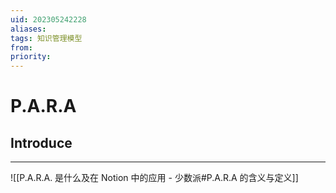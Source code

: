 ```yaml
---
uid: 202305242228
aliases: 
tags: 知识管理模型
from: 
priority: 
---
```

# P.A.R.A

## Introduce
---
![[P.A.R.A. 是什么及在 Notion 中的应用 - 少数派#P.A.R.A 的含义与定义]]
